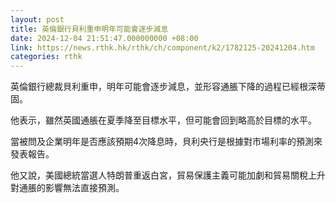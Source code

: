 ```yaml
---
layout: post
title: 英倫銀行貝利重申明年可能會逐步減息
date: 2024-12-04 21:51:47.000000000 +08:00
link: https://news.rthk.hk/rthk/ch/component/k2/1782125-20241204.htm
categories: rthk
---
```


英倫銀行總裁貝利重申，明年可能會逐步減息，並形容通脹下降的過程已經根深蒂固。

他表示，雖然英國通脹在夏季降至目標水平，但可能會回到略高於目標的水平。

當被問及企業明年是否應該預期4次降息時，貝利央行是根據對市場利率的預測來發表報告。

他又說，美國總統當選人特朗普重返白宮，貿易保護主義可能加劇和貿易關稅上升對通脹的影響無法直接預測。
